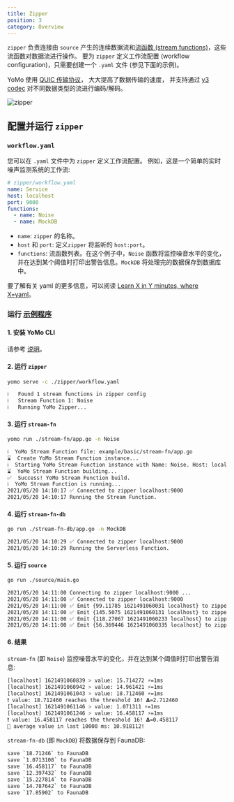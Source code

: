 ```yaml
---
title: Zipper
position: 3
category: Overview
---
```


`zipper` 负责连接由 `source` 产生的连续数据流和[流函数 (stream functions)](/stream-fn)，这些流函数对数据流进行操作。
要为 `zipper` 定义工作流配置 (workflow configuration)，只需要创建一个 `.yaml` 文件 (参见下面的示例)。

YoMo 使用 [QUIC 传输协议](https://en.wikipedia.org/wiki/QUIC)，
大大提高了数据传输的速度，
并支持通过 [y3 codec](https://github.com/yomorun/y3-codec-golang) 对不同数据类型的流进行编码/解码。

![zipper](/zipper/zipper.png)

## 配置并运行 `zipper`

### `workflow.yaml`

您可以在 `.yaml` 文件中为 `zipper` 定义工作流配置。
例如，这是一个简单的实时噪声监测系统的工作流:

```yaml
# zipper/workflow.yaml
name: Service
host: localhost
port: 9000
functions:
  - name: Noise
  - name: MockDB
```

- `name`: `zipper` 的名称。
- `host` 和 `port`: 定义`zipper` 将监听的 `host:port`。
- `functions`: 流函数列表。在这个例子中，`Noise` 函数将监控噪音水平的变化，并在达到某个阈值时打印出警告信息。`MockDB` 将处理完的数据保存到数据库中。

要了解有关 yaml 的更多信息，可以阅读 [Learn X in Y minutes, where X=yaml](https://learnxinyminutes.com/docs/yaml/)。

### 运行 [示例程序](https://github.com/yomorun/yomo/tree/next/example/basic)

#### 1. 安装 YoMo CLI

请参考 [说明](/)。

#### 2. 运行 `zipper`

```bash
yomo serve -c ./zipper/workflow.yaml

ℹ️   Found 1 stream functions in zipper config
ℹ️   Stream Function 1: Noise
ℹ️   Running YoMo Zipper...
```

#### 3. 运行 `stream-fn`

```bash
yomo run ./stream-fn/app.go -n Noise

ℹ️  YoMo Stream Function file: example/basic/stream-fn/app.go
⌛  Create YoMo Stream Function instance...
ℹ️  Starting YoMo Stream Function instance with Name: Noise. Host: localhost. Port: 9000.
⌛  YoMo Stream Function building...
✅  Success! YoMo Stream Function build.
ℹ️  YoMo Stream Function is running...
2021/05/20 14:10:17 ✅ Connected to zipper localhost:9000
2021/05/20 14:10:17 Running the Stream Function.
```

#### 4. 运行 `stream-fn-db`

```bash
go run ./stream-fn-db/app.go -n MockDB

2021/05/20 14:10:29 ✅ Connected to zipper localhost:9000
2021/05/20 14:10:29 Running the Serverless Function.
```

#### 5. 运行 `source`

```bash
go run ./source/main.go

2021/05/20 14:11:00 Connecting to zipper localhost:9000 ...
2021/05/20 14:11:00 ✅ Connected to zipper localhost:9000
2021/05/20 14:11:00 ✅ Emit {99.11785 1621491060031 localhost} to zipper
2021/05/20 14:11:00 ✅ Emit {145.5075 1621491060131 localhost} to zipper
2021/05/20 14:11:00 ✅ Emit {118.27067 1621491060233 localhost} to zipper
2021/05/20 14:11:00 ✅ Emit {56.369446 1621491060335 localhost} to zipper
```

#### 6. 结果

`stream-fn` (即 `Noise`) 监控噪音水平的变化，并在达到某个阈值时打印出警告消息:

```bash
[localhost] 1621491060839 > value: 15.714272 ⚡️=1ms
[localhost] 1621491060942 > value: 14.961421 ⚡️=1ms
[localhost] 1621491061043 > value: 18.712460 ⚡️=1ms
❗ value: 18.712460 reaches the threshold 16! 𝚫=2.712460
[localhost] 1621491061146 > value: 1.071311 ⚡️=1ms
[localhost] 1621491061246 > value: 16.458117 ⚡️=1ms
❗ value: 16.458117 reaches the threshold 16! 𝚫=0.458117
🧩 average value in last 10000 ms: 10.918112!
```

`stream-fn-db` (即 `MockDB`) 将数据保存到 FaunaDB:

```bash
save `18.71246` to FaunaDB
save `1.0713108` to FaunaDB
save `16.458117` to FaunaDB
save `12.397432` to FaunaDB
save `15.227814` to FaunaDB
save `14.787642` to FaunaDB
save `17.85902` to FaunaDB
```
